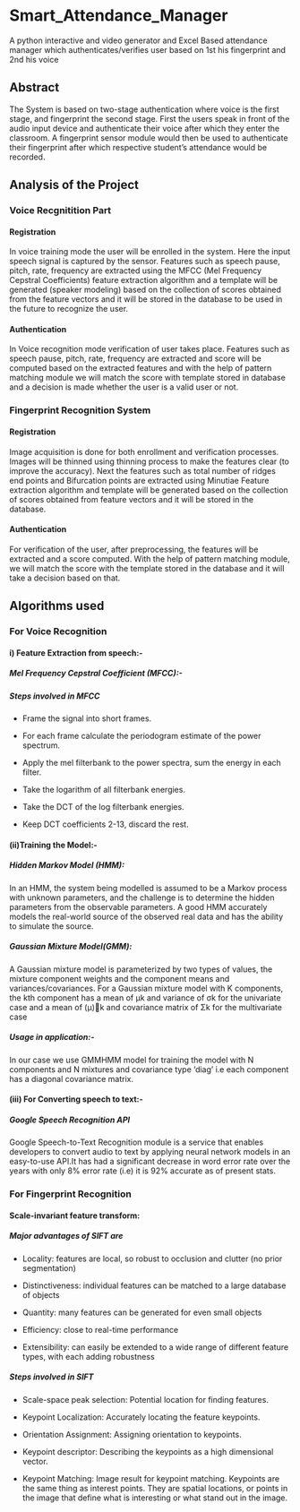 # Smart_Attendance_Manager
A python interactive and video generator and Excel Based attendance manager which authenticates/verifies user based on 1st his fingerprint and 2nd his voice

## Abstract
The System is based on two-stage authentication where voice is the first stage, and fingerprint the second stage. First the users speak in front of the audio input device and authenticate their voice after which they enter the classroom. A fingerprint sensor module would then be used to authenticate their fingerprint after which respective student’s attendance would be recorded. 

## Analysis of the Project 

### Voice Recgnitition Part

#### Registration

In voice training mode the user will be enrolled in the system. Here the input speech signal is captured by the sensor. Features such as speech pause, pitch, rate, frequency are extracted using the MFCC (Mel Frequency Cepstral Coefficients) feature extraction algorithm and a template will be generated (speaker modeling) based on the collection of scores obtained from the feature vectors and it will be stored in the database to be used in the future to recognize the user. 

#### Authentication

In Voice recognition mode verification of user takes place. Features such as speech pause, pitch, rate, frequency are extracted and score will be computed based on the extracted features and with the help of pattern matching module we will match the score with template stored in database and a decision is made whether the user is a valid user or not.

### Fingerprint Recognition System 

#### Registration

Image acquisition is done for both enrollment and verification processes. Images will be thinned using thinning process to make the features clear (to improve the accuracy). Next the features such as total number of ridges end points and Bifurcation points are extracted using Minutiae Feature extraction algorithm and template will be generated based on the collection of scores obtained from feature vectors and it will be stored in the database. 

#### Authentication

For verification of the user, after preprocessing, the features will be extracted and a score computed. With the help of pattern matching module, we will match the score with the template stored in the database and it will take a decision based on that.

## Algorithms used

### For Voice Recognition 

#### i) Feature Extraction from speech:-

##### Mel Frequency Cepstral Coefficient (MFCC):-  

##### Steps involved in MFCC 

 - Frame the signal into short frames. 

 - For each frame calculate the periodogram estimate of the power spectrum. 

 - Apply the mel filterbank to the power spectra, sum the energy in each filter. 

 - Take the logarithm of all filterbank energies. 

 - Take the DCT of the log filterbank energies. 

 - Keep DCT coefficients 2-13, discard the rest. 

#### (ii)Training the Model:- 

##### Hidden Markov Model (HMM): 
In an HMM, the system being modelled is assumed to be a Markov process with unknown parameters, and the challenge is to determine the hidden parameters from the observable parameters. A good HMM accurately models the real-world source of the observed real data and has the ability to simulate the source. 

##### Gaussian Mixture Model(GMM): 
A Gaussian mixture model is parameterized by two types of values, the mixture component weights and the component means and variances/covariances. 
For a Gaussian mixture model with K components, the kth component has a mean of  μk and variance of σk for the univariate case and a mean of (μ)⃗k and covariance matrix of Σk for the multivariate case 

##### Usage in application:-  
In our case we use GMMHMM model for training the model with N components and N mixtures and covariance type ‘diag’ i.e each component has a diagonal covariance matrix. 

#### (iii) For Converting speech to text:- 

##### Google Speech Recognition API 

Google Speech-to-Text Recognition module is a service that enables developers to convert audio to text by applying neural network models in an easy-to-use API.It has had a significant decrease in word error rate over the years with only 8% error rate (i.e) it is 92% accurate as of present stats.

### For Fingerprint Recognition

#### Scale-invariant feature transform:

##### Major advantages of SIFT are 

 - Locality: features are local, so robust to occlusion and clutter (no prior segmentation) 

 - Distinctiveness: individual features can be matched to a large database of objects 

 - Quantity: many features can be generated for even small objects 

 - Efficiency: close to real-time performance 

 - Extensibility: can easily be extended to a wide range of different feature types, with each adding robustness 

##### Steps involved in SIFT

 - Scale-space peak selection: Potential location for finding features. 

 - Keypoint Localization: Accurately locating the feature keypoints. 

 - Orientation Assignment: Assigning orientation to keypoints. 

 - Keypoint descriptor: Describing the keypoints as a high dimensional vector. 

 - Keypoint Matching: Image result for keypoint matching. Keypoints are the same thing as interest points. They are spatial locations, or points in the image that define what is interesting or what stand out in the image.

